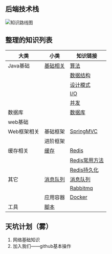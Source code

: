 ## 后端技术栈

![知识路线图](../images/backend/javaweblearning.png)

## 整理的知识列表

大类 | 小类 | 知识链接
---|--- |---
Java基础 | [基础相关](./basic) |[算法](./basic/Algorithm.md)
|||[数据结构](./basic/DataStructure.md)
|||[设计模式](./basic/DesignPattern.md)
|||[I/O](./basic/IO.md)
|||[并发](./basic/Concurrency.md)
数据库 | |[数据库](./database/DataBase.md)
web基础 |
Web框架相关 |基础框架|[SpringMVC](./framework/SpringMVC.md)
||进阶框架|
缓存相关 | [缓存](./cache) |[Redis](./cache/Redis.md)
||  |[Redis常用方法](./cache/Redis常用方法.md)
||  |[Redis持久化](./cache/Redis持久化.md)
其它 | [消息队列](./others/messagequeue) |[消息队列](./others/messagequeue/message-queue.md)
||  |[Rabbitmq](./others/messagequeue/rabbitmq.md)
||应用容器  |[Docker](./others/applicationcontainer/Docker.md)
工具|[脚本](./tools/Script.md)||



## 天坑计划（雾）
1. 网络基础知识
2. 加入我们——github基本操作






